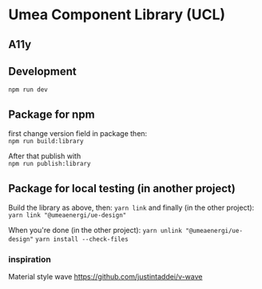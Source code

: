 # Umea Component Library (UCL)

## A11y

## Development

`npm run dev`

## Package for npm

first change version field in package then:  
`npm run build:library`

After that publish with  
`npm run publish:library`

## Package for local testing (in another project)

Build the library as above, then:
`yarn link`
and finally (in the other project):
`yarn link "@umeaenergi/ue-design"`

When you're done (in the other project):
`yarn unlink "@umeaenergi/ue-design"`
`yarn install --check-files`

### inspiration

Material style wave https://github.com/justintaddei/v-wave
